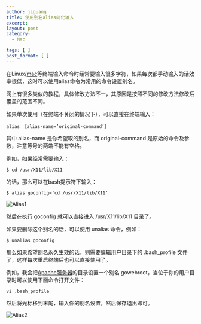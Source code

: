 ```yaml
---
author: jiguang
title: 使用别名alias简化输入
excerpt:
layout: post
category:
  - Mac

tags: [ ]
post_format: [ ]
---
```

在Linux/[mac][1]等终端输入命令时经常要输入很多字符，如果每次都手动输入的话效率很低，这时可以使用alias命令为常用的命令设置别名。

网上有很多类似的教程，具体修改方法不一，其原因是按照不同的修改方法修改后覆盖的范围不同。

如果单次使用（在终端不关闭的情况下），可以直接在终端输入：

    alias ［alias-name=’original-command’］

其中 alias-name 是你希望取的别名，而 original-command 是原始的命令及参数，注意等号的两端不能有空格。

例如，如果经常需要输入：

    $ cd /usr/X11/lib/X11

的话，那么可以在bash提示符下输入：

    $ alias goconfig=’cd /usr/X11/lib/X11’

![Alias1][2]

然后在执行 goconfig 就可以直接进入 /usr/X11/lib/X11 目录了。

如果要删除这个别名的话，可以使用 unalias 命令，例如：

    $ unalias goconfig

那么如果希望别名永久生效的话，则需要编辑用户目录下的 .bash_profile 文件了，这样每次重启终端后也可以直接使用了。

例如，我会把[Apache服务器][3]的目录设置一个别名 gowebroot，当位于你的用户目录时可以使用下面命令打开文件：

    vi .bash_profile

然后将光标移到末尾，输入你的别名设置，然后保存退出即可。

![Alias2][4]

 [1]: http://jiguang.github.com/index.php/tag/mac/ "mac"
 [2]: http://jiguang.github.com/content/uploads/2012/03/alias1.png "alias1.png"
 [3]: http://jiguang.github.com/index.php/2011/11/mac-lion-apache-php-environment/
 [4]: http://jiguang.github.com/content/uploads/2012/03/alias2.png "alias2.png"